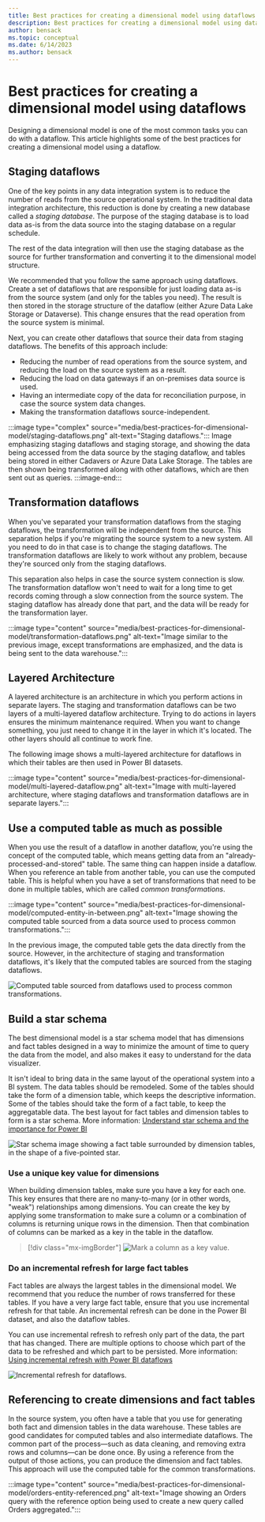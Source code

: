 ```yaml
---
title: Best practices for creating a dimensional model using dataflows
description: Best practices for creating a dimensional model using dataflows
author: bensack
ms.topic: conceptual
ms.date: 6/14/2023
ms.author: bensack
---
```


# Best practices for creating a dimensional model using dataflows

Designing a dimensional model is one of the most common tasks you can do with a dataflow. This article highlights some of the best practices for creating a dimensional model using a dataflow.

## Staging dataflows

One of the key points in any data integration system is to reduce the number of reads from the source operational system. In the traditional data integration architecture, this reduction is done by creating a new database called a *staging database*. The purpose of the staging database is to load data as-is from the data source into the staging database on a regular schedule.

The rest of the data integration will then use the staging database as the source for further transformation and converting it to the dimensional model structure.

We recommended that you follow the same approach using dataflows. Create a set of dataflows that are responsible for just loading data as-is from the source system (and only for the tables you need). The result is then stored in the storage structure of the dataflow (either Azure Data Lake Storage or Dataverse). This change ensures that the read operation from the source system is minimal.

Next, you can create other dataflows that source their data from staging dataflows. The benefits of this approach include:

- Reducing the number of read operations from the source system, and reducing the load on the source system as a result.
- Reducing the load on data gateways if an on-premises data source is used.
- Having an intermediate copy of the data for reconciliation purpose, in case the source system data changes.
- Making the transformation dataflows source-independent.

:::image type="complex" source="media/best-practices-for-dimensional-model/staging-dataflows.png" alt-text="Staging dataflows.":::
   Image emphasizing staging dataflows and staging storage, and showing the data being accessed from the data source by the staging dataflow, and tables being stored in either Cadavers or Azure Data Lake Storage. The tables are then shown being transformed along with other dataflows, which are then sent out as queries.
:::image-end:::

## Transformation dataflows

When you've separated your transformation dataflows from the staging dataflows, the transformation will be independent from the source. This separation helps if you're migrating the source system to a new system. All you need to do in that case is to change the staging dataflows. The transformation dataflows are likely to work without any problem, because they're sourced only from the staging dataflows.

This separation also helps in case the source system connection is slow. The transformation dataflow won't need to wait for a long time to get records coming through a slow connection from the source system. The staging dataflow has already done that part, and the data will be ready for the transformation layer.

:::image type="content" source="media/best-practices-for-dimensional-model/transformation-dataflows.png" alt-text="Image similar to the previous image, except transformations are emphasized, and the data is being sent to the data warehouse.":::

## Layered Architecture

A layered architecture is an architecture in which you perform actions in separate layers. The staging and transformation dataflows can be two layers of a multi-layered dataflow architecture. Trying to do actions in layers ensures the minimum maintenance required. When you want to change something, you just need to change it in the layer in which it's located. The other layers should all continue to work fine.

The following image shows a multi-layered architecture for dataflows in which their tables are then used in Power BI datasets.

:::image type="content" source="media/best-practices-for-dimensional-model/multi-layered-dataflow.png" alt-text="Image with multi-layered architecture, where staging dataflows and transformation dataflows are in separate layers.":::

## Use a computed table as much as possible

When you use the result of a dataflow in another dataflow, you're using the concept of the computed table, which means getting data from an "already-processed-and-stored" table. The same thing can happen inside a dataflow. When you reference an table from another table, you can use the computed table. This is helpful when you have a set of transformations that need to be done in multiple tables, which are called *common transformations*.

:::image type="content" source="media/best-practices-for-dimensional-model/computed-entity-in-between.png" alt-text="Image showing the computed table sourced from a data source used to process common transformations.":::

In the previous image, the computed table gets the data directly from the source. However, in the architecture of staging and transformation dataflows, it's likely that the computed tables are sourced from the staging dataflows.

![Computed table sourced from dataflows used to process common transformations.](media/best-practices-for-dimensional-model/computed-entity-from-dataflows.png)

## Build a star schema

The best dimensional model is a star schema model that has dimensions and fact tables designed in a way to minimize the amount of time to query the data from the model, and also makes it easy to understand for the data visualizer.

It isn't ideal to bring data in the same layout of the operational system into a BI system. The data tables should be remodeled. Some of the tables should take the form of a dimension table, which keeps the descriptive information. Some of the tables should take the form of a fact table, to keep the aggregatable data. The best layout for fact tables and dimension tables to form is a star schema. More information: [Understand star schema and the importance for Power BI](/power-bi/guidance/star-schema)

![Star schema image showing a fact table surrounded by dimension tables, in the shape of a five-pointed star.](/power-bi/guidance/media/star-schema/star-schema-example1.png)

### Use a unique key value for dimensions

When building dimension tables, make sure you have a key for each one. This key ensures that there are no many-to-many (or in other words, "weak") relationships among dimensions. You can create the key by applying some transformation to make sure a column or a combination of columns is returning unique rows in the dimension. Then that combination of columns can be marked as a key in the table in the dataflow.

> [!div class="mx-imgBorder"]
> ![Mark a column as a key value.](media/best-practices-for-dimensional-model/mark-as-key.png)

### Do an incremental refresh for large fact tables

Fact tables are always the largest tables in the dimensional model. We recommend that you reduce the number of rows transferred for these tables. If you have a very large fact table, ensure that you use incremental refresh for that table. An incremental refresh can be done in the Power BI dataset, and also the dataflow tables.

You can use incremental refresh to refresh only part of the data, the part that has changed. There are multiple options to choose which part of the data to be refreshed and which part to be persisted. More information: [Using incremental refresh with Power BI dataflows](/power-bi/transform-model/service-dataflows-incremental-refresh)

![Incremental refresh for dataflows.](/power-bi/transform-model/media/service-dataflows-incremental-refresh/dataflows-incremental-refresh_03.png)

## Referencing to create dimensions and fact tables

In the source system, you often have a table that you use for generating both fact and dimension tables in the data warehouse. These tables are good candidates for computed tables and also intermediate dataflows. The common part of the process&mdash;such as data cleaning, and removing extra rows and columns&mdash;can be done once. By using a reference from the output of those actions, you can produce the dimension and fact tables. This approach will use the computed table for the common transformations.

:::image type="content" source="media/best-practices-for-dimensional-model/orders-entity-referenced.png" alt-text="Image showing an Orders query with the reference option being used to create a new query called Orders aggregated.":::
